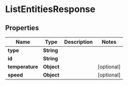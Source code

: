 
# ListEntitiesResponse

## Properties
Name | Type | Description | Notes
------------ | ------------- | ------------- | -------------
**type** | **String** |  | 
**id** | **String** |  | 
**temperature** | **Object** |  |  [optional]
**speed** | **Object** |  |  [optional]



